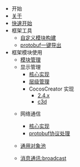 
* 开始
 * [关于](README.md)
 * [快速开始](quick-start.md)
* 框架工具
  * [自定义模块构建](packages/cli/README.md)
  * [protobuf一键导出](packages/egf-protobuf-cli/README.md)
* 框架模块使用
  * [模块管理](packages/core/README.md)
  * 显示管理
    * [核心实现](packages/display-ctrl/README.md)
    * [层级管理](packages/layer/README.md)
    * CocosCreator 实现
      * [2.4.x](packages/dpctrl-ccc/README.md)
      * [c3d](packages/dpctrl-c3d/README.md)
  <!-- * Laya实现 -->
  <!-- * Egret实现 -->
  * 网络通信
    * [核心实现](packages/enet/README.md)
    * [protobuf协议处理](packages/enet-pbws/README.md)

  * [通用对象池](packages/obj-pool/README.md)
  
  * [消息通讯:broadcast](packages/broadcast/README.md)
